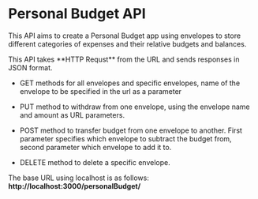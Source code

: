

# Personal Budget API



This API aims to create a Personal Budget app using envelopes to store different categories of expenses and their relative budgets and balances.



This API takes \*\*HTTP Requst\*\* from the URL and sends responses in JSON format.



- GET methods for all envelopes and specific envelopes, name of the envelope to be specified in the url as a parameter

- PUT method to withdraw from one envelope, using the envelope name and amount as URL parameters.

- POST method to transfer budget from one envelope to another. First parameter specifies which envelope to subtract the budget from, second parameter which envelope to add it to.

- DELETE method to delete a specific envelope.



The base URL using localhost is as follows: **http://localhost:3000/personalBudget/**

